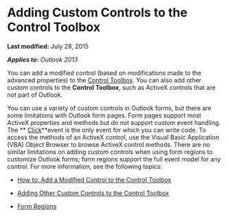 
# Adding Custom Controls to the Control Toolbox

 **Last modified:** July 28, 2015

 _**Applies to:** Outlook 2013_

You can add a modified control (based on modifications made to the advanced properties) to the  [Control Toolbox](f9ef4ea1-a403-040a-e162-1bcf263a027f.md). You can also add other custom controls to the  **Control Toolbox**, such as ActiveX controls that are not part of Outlook.

You can use a variety of custom controls in Outlook forms, but there are some limitations with Outlook form pages. Form pages support most ActiveX properties and methods but do not support custom event handling. The  ** [Click](7afed276-c0ca-f801-8323-05477dbcc467.md)**event is the only event for which you can write code. To access the methods of an ActiveX control, use the Visual Basic Application (VBA) Object Browser to browse ActiveX control methods.
There are no similar limitations on adding custom controls when using form regions to customize Outlook forms; form regions support the full event model for any control.
For more information, see the following topics:

-  [How to: Add a Modified Control to the Control Toolbox](74d751d0-e93d-557e-e878-1fce71b7143a.md)
    
-  [Adding Other Custom Controls to the Control Toolbox](96128963-fa68-2704-3818-be66f2ca1f50.md)
    
-  [Form Regions](66e80f83-60db-e3b1-47e9-097f855f6512.md)
    
